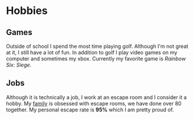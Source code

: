 # Hobbies

## Games
Outside of school I spend the most time playing golf. Although I'm not great at it, I still have a lot of fun. In addition to golf I play video games on my computer and sometimes my xbox. Currently my favorite game is *Rainbow Six: Siege*.

## Jobs
Although it is technically a job, I work at an escape room and I consider it a hobby. My [family](/AboutMe.md#family) is obsessed with escape rooms, we have done over 80 together. My personal escape rate is **95%** which I am pretty proud of. 
